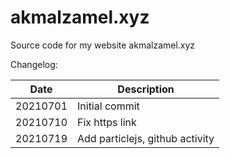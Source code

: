 # akmalzamel.xyz

Source code for my website akmalzamel.xyz

Changelog:

Date     | Description
-------- | -----------
20210701 | Initial commit
20210710 | Fix https link
20210719 | Add particlejs, github activity


